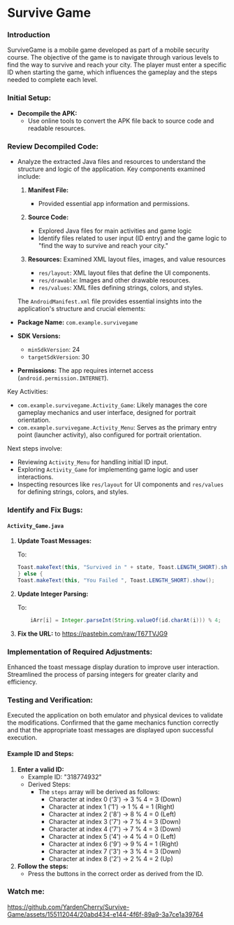 # Survive Game

### Introduction
SurviveGame is a mobile game developed as part of a mobile security course. The objective of the game is to navigate through various levels to find the way to survive and reach your city. The player must enter a specific ID when starting the game, which influences the gameplay and the steps needed to complete each level.

### Initial Setup:
- **Decompile the APK:**
  - Use online tools to convert the APK file back to source code and readable resources.

### Review Decompiled Code:
- Analyze the extracted Java files and resources to understand the structure and logic of the application.
  Key components examined include:
  
  1. **Manifest File:**
      -  Provided essential app information and permissions.
    
  2. **Source Code:**
      - Explored Java files for main activities and game logic
      - Identify files related to user input (ID entry) and the game logic to "find the way to survive and reach your city."

  3. **Resources:**
       Examined XML layout files, images, and value resources
      - `res/layout`: XML layout files that define the UI components.
      - `res/drawable`: Images and other drawable resources.
      - `res/values`: XML files defining strings, colors, and styles.

  The `AndroidManifest.xml` file provides essential insights into the application's structure and crucial elements:

- **Package Name:** `com.example.survivegame`
- **SDK Versions:**
  - `minSdkVersion`: 24
  - `targetSdkVersion`: 30
- **Permissions:** The app requires internet access (`android.permission.INTERNET`).

Key Activities:
- `com.example.survivegame.Activity_Game`: Likely manages the core gameplay mechanics and user interface, designed for portrait orientation.
- `com.example.survivegame.Activity_Menu`: Serves as the primary entry point (launcher activity), also configured for portrait orientation.

Next steps involve:
- Reviewing `Activity_Menu` for handling initial ID input.
- Exploring `Activity_Game` for implementing game logic and user interactions.
- Inspecting resources like `res/layout` for UI components and `res/values` for defining strings, colors, and styles.
### Identify and Fix Bugs:
#### `Activity_Game.java`
1. **Update Toast Messages:**
     
   To:
    ```java
    Toast.makeText(this, "Survived in " + state, Toast.LENGTH_SHORT).show();
    } else {
    Toast.makeText(this, "You Failed ", Toast.LENGTH_SHORT).show();
   ```
   
2. **Update Integer Parsing:**
 
    To:
    ```java
        iArr[i] = Integer.parseInt(String.valueOf(id.charAt(i))) % 4;
     ```
3. **Fix the URL:**
   to https://pastebin.com/raw/T67TVJG9


### Implementation of Required Adjustments:
Enhanced the toast message display duration to improve user interaction.
Streamlined the process of parsing integers for greater clarity and efficiency.

### Testing and Verification:
Executed the application on both emulator and physical devices to validate the modifications.
Confirmed that the game mechanics function correctly and that the appropriate toast messages are displayed upon successful execution.

#### Example ID and Steps:
1. **Enter a valid ID:**
    - Example ID: "318774932"
    - Derived Steps:
       - The `steps` array will be derived as follows:
          - Character at index 0 ('3') -> 3 % 4 = 3 (Down)
          - Character at index 1 ('1') -> 1 % 4 = 1 (Right)
          - Character at index 2 ('8') -> 8 % 4 = 0 (Left)
          - Character at index 3 ('7') -> 7 % 4 = 3 (Down)
          - Character at index 4 ('7') -> 7 % 4 = 3 (Down)
          - Character at index 5 ('4') -> 4 % 4 = 0 (Left)
          - Character at index 6 ('9') -> 9 % 4 = 1 (Right)
          - Character at index 7 ('3') -> 3 % 4 = 3 (Down)
          - Character at index 8 ('2') -> 2 % 4 = 2 (Up)
2. **Follow the steps:** 
   - Press the buttons in the correct order as derived from the ID.


### Watch me: 


https://github.com/YardenCherry/Survive-Game/assets/155112044/20abd434-e144-4f6f-89a9-3a7ce1a39764


